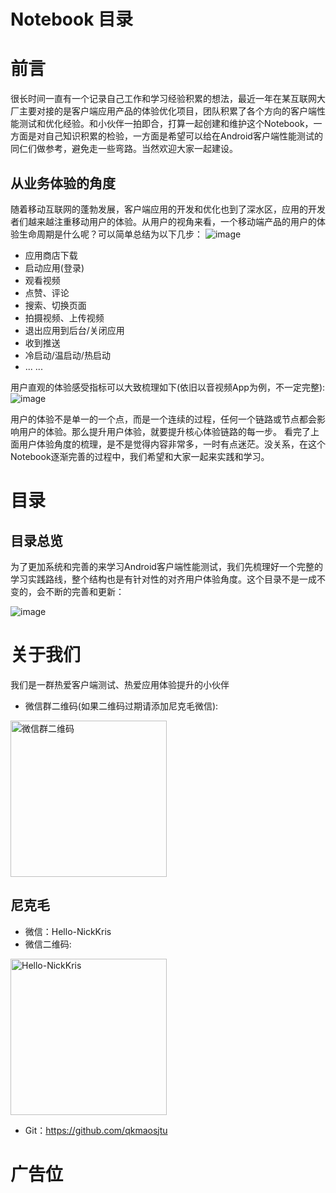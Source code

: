 # Notebook 目录
# 前言
很长时间一直有一个记录自己工作和学习经验积累的想法，最近一年在某互联网大厂主要对接的是客户端应用产品的体验优化项目，团队积累了各个方向的客户端性能测试和优化经验。和小伙伴一拍即合，打算一起创建和维护这个Notebook，一方面是对自己知识积累的检验，一方面是希望可以给在Android客户端性能测试的同仁们做参考，避免走一些弯路。当然欢迎大家一起建设。
## 从业务体验的角度
随着移动互联网的蓬勃发展，客户端应用的开发和优化也到了深水区，应用的开发者们越来越注重移动用户的体验。从用户的视角来看，一个移动端产品的用户的体验生命周期是什么呢？可以简单总结为以下几步：
![image](https://user-images.githubusercontent.com/74824715/113503760-62b27f00-9566-11eb-8802-1f418a653615.png)
- 应用商店下载
- 启动应用(登录)
- 观看视频
- 点赞、评论
- 搜索、切换页面
- 拍摄视频、上传视频
- 退出应用到后台/关闭应用
- 收到推送
- 冷启动/温启动/热启动
- ... ...

用户直观的体验感受指标可以大致梳理如下(依旧以音视频App为例，不一定完整):
![image](https://user-images.githubusercontent.com/74824715/113504432-9f807500-956a-11eb-918b-ccb2234817b6.png)

用户的体验不是单一的一个点，而是一个连续的过程，任何一个链路或节点都会影响用户的体验。那么提升用户体验，就要提升核心体验链路的每一步。
看完了上面用户体验角度的梳理，是不是觉得内容非常多，一时有点迷茫。没关系，在这个Notebook逐渐完善的过程中，我们希望和大家一起来实践和学习。
# 目录
## 目录总览
为了更加系统和完善的来学习Android客户端性能测试，我们先梳理好一个完整的学习实践路线，整个结构也是有针对性的对齐用户体验角度。这个目录不是一成不变的，会不断的完善和更新：

![image](https://user-images.githubusercontent.com/74824715/113505150-a5c52000-956f-11eb-9ec2-56fe46ec5761.png)

# 关于我们
我们是一群热爱客户端测试、热爱应用体验提升的小伙伴
- 微信群二维码(如果二维码过期请添加尼克毛微信):

<img src="https://user-images.githubusercontent.com/16631352/113505669-f12cfd80-9572-11eb-9d0c-211f2af8ade9.png" width="250" alt="微信群二维码"/><br/>
## 尼克毛
- 微信：Hello-NickKris
- 微信二维码:

<img src="https://user-images.githubusercontent.com/16631352/113505966-841a6780-9574-11eb-94ed-e54dbbac9d6f.png" width="250" alt="Hello-NickKris"/><br/>
- Git：https://github.com/qkmaosjtu

# 广告位
